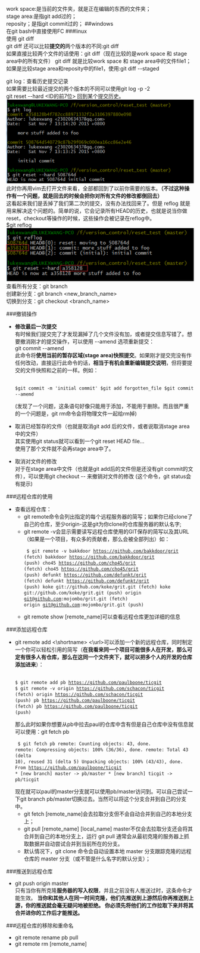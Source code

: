work space:是当前的文件夹，就是正在编辑的东西的文件夹；  
stage area:是指git add过的；  
reposity；是指git commit过的；
##windows  
在git bash中直接使用FC <file1> <file2>
###linux  
使用 git diff   
git diff 还可以比较**提交的**两个版本的不同:git diff <ID1> <ID2>  
如果直接比较两个文件的话使用：git diff（现在比较的是work space 和 stage area中的所有文件）
git diff <file1> 就是比较work space 和 stage area中的文件file1；  
如果是比较stage area和reposity中的file1，使用:git diff --staged   

git log：查看历史提交记录   
如果需要比较最近提交的两个版本的不同可以使用git log -p -2  
git reset --hard <ID的前7位> 回到某个提交历史。  
![git_rest](git_reset.png)  
此时你再用vim去打开文件来看，全部都回到了以前你需要的版本。**（不过这种操作有一个问题，就是回去的时候会把你对所有文件的修改都倒回去）**  
这看起来我们是丢掉了我们第二次的提交，没有办法找回来了。但是 reflog 就是用来解决这个问题的。简单的说，它会记录所有HEAD的历史，也就是说当你做 reset，checkout等操作的时候，这些操作会被记录在reflog中。   
$git reflog  
![git_reset2](git_reset2.png)  
查看所有分支：git branch  
创建新分支：git branch <new_branch_name>  
切换到分支：git checkout <branch_name>  

###撤销操作
-  **修改最后一次提交**  
有时候我们提交完了才发现漏掉了几个文件没有加，或者提交信息写错了。想要撤消刚才的提交操作，可以使用 --amend 选项重新提交：	  
git commit --amend  
此命令将**使用当前的暂存区域(stage area)快照提交**。如果刚才提交完没有作任何改动，直接运行此命令的话，**相当于有机会重新编辑提交说明**，但将要提交的文件快照和之前的一样。例如：<pre><code>
$git commit -m 'initial commit'
$git add forgotten_file
$git commit --amemd
</code></pre>
(发现了一个问题，这条语句好像只能用于添加，不能用于删除。而且很严重的一个问题是，git rm命令会将物理文件一起给rm掉)

-  取消已经暂存的文件（也就是取消git add 后的文件，或者说取消stage area中的文件）  
	  其实使用git status就可以看到一个git reset HEAD  file...  
	  使用了那个文件就不会再stage area中了。  

-  取消对文件的修改  
	对于在stage area中文件（也就是git add后的文件但是还没有git commit的文件），可以使用git checkout -- <file>来撤销对文件的修改  (这个命令，git status会有提示)  

###远程仓库的使用
 - 查看远程仓库： 
	 - git remote命令会列出指定的每个远程服务器的简写；如果你已经clone了自己的仓库，至少origin-这是git为你clone的仓库服务器的默认名字;
	 - git remote -v会显示需要读写远程仓库使用的GIT保存的简写以及其URL（如果是一个项目，有众多的贡献者，那么会被全部列出）如：  <pre><code>
	$ git remote -v
	bakkdoor  https://github.com/bakkdoor/grit (fetch)
	bakkdoor  https://github.com/bakkdoor/grit (push)
	cho45     https://github.com/cho45/grit (fetch)
	cho45     https://github.com/cho45/grit (push)
	defunkt   https://github.com/defunkt/grit (fetch)
	defunkt   https://github.com/defunkt/grit (push)
	koke      git://github.com/koke/grit.git (fetch)
	koke      git://github.com/koke/grit.git (push)
	origin    git@github.com:mojombo/grit.git (fetch)
	origin    git@github.com:mojombo/grit.git (push)	</code></pre>
	 -	git remote show [remote\_name]可以查看远程仓库更加详细的信息  

###添加远程仓库
 -  git remote add <\shortname> <\url>可以添加一个新的远程仓库，同时制定一个你可以轻松引用的简写（**在我看来同一个项目可能很多人在开发，那么可定有很多人有仓库，那么在这同一个文件夹下，就可以把多个人的开发的仓库添加进来**）：<pre><code>
$ git remote add pb https://github.com/paulboone/ticgit
$ git remote -v
origin	https://github.com/schacon/ticgit (fetch)
origin	https://github.com/schacon/ticgit (push)
pb	https://github.com/paulboone/ticgit (fetch)
pb	https://github.com/paulboone/ticgit (push)
</code></pre> 
那么此时如果你想要从pb中拉去paul的仓库中含有但是自己仓库中没有信息就可以使用：git fetch pb<pre><code>
$ git fetch pb
remote: Counting objects: 43, done.
remote: Compressing objects: 100% (36/36), done.
remote: Total 43 (delta 10), reused 31 (delta 5)
Unpacking objects: 100% (43/43), done.
From https://github.com/paulboone/ticgit
 \* [new branch]      master     -> pb/master
 \* [new branch]      ticgit     -> pb/ticgit
</code></pre>
现在就可以paul的master分支就可以使用pb/master访问到。可以自己尝试一下git branch pb/master切换过去。当然可以将这个分支合并到自己的分支中。  
	 - git fetch [remote\_name]会去拉取分支但不会自动合并到自己的本地分支上；
	 - git pull [remote\_name] [local\_name] master不仅会去拉取分支还会将其合并到自己的本地分支上，运行 git pull 通常会从最初克隆的服务器上抓取数据并自动尝试合并到当前所在的分支。
	 - 默认情况下，git clone 命令会自动设置本地 master 分支跟踪克隆的远程仓库的 master 分支（或不管是什么名字的默认分支）；

###推送到远程仓库
 -  git push origin master  
 只有当你有所克隆**服务器的写入权限**，并且之前没有人推送过时，这条命令才能生效。 **当你和其他人在同一时间克隆，他们先推送到上游然后你再推送到上游，你的推送就会毫无疑问地被拒绝。 你必须先将他们的工作拉取下来并将其合并进你的工作后才能推送。**

###远程仓库的移除和重命名  
 - git remote rename pb pull
 - git remote rm [remote\_name]


